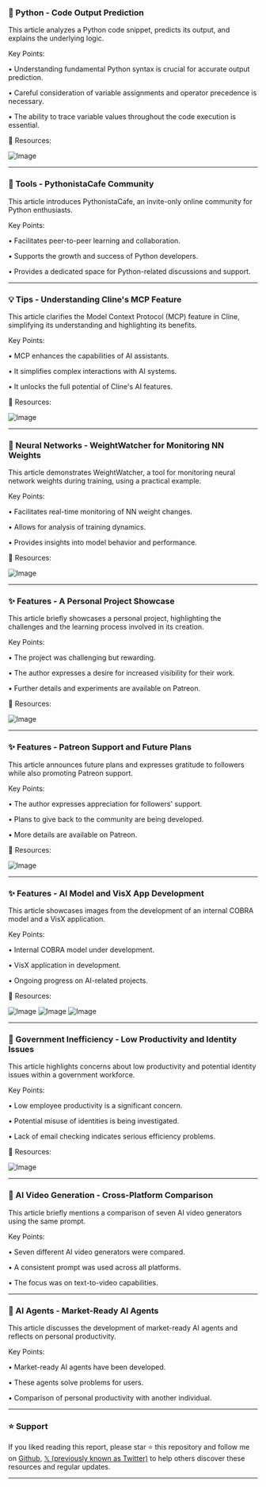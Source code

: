 ### 🤖 Python - Code Output Prediction

This article analyzes a Python code snippet, predicts its output, and explains the underlying logic.

Key Points:

• Understanding fundamental Python syntax is crucial for accurate output prediction.


• Careful consideration of variable assignments and operator precedence is necessary.


•  The ability to trace variable values throughout the code execution is essential.


🔗 Resources:

![Image](https://pbs.twimg.com/media/GkZocDsXEAA4u_t?format=png&name=small)


---

### 🚀 Tools - PythonistaCafe Community

This article introduces PythonistaCafe, an invite-only online community for Python enthusiasts.

Key Points:

•  Facilitates peer-to-peer learning and collaboration.


•  Supports the growth and success of Python developers.


•  Provides a dedicated space for Python-related discussions and support.



---

### 💡 Tips - Understanding Cline's MCP Feature

This article clarifies the Model Context Protocol (MCP) feature in Cline, simplifying its understanding and highlighting its benefits.

Key Points:

• MCP enhances the capabilities of AI assistants.


•  It simplifies complex interactions with AI systems.


•  It unlocks the full potential of Cline's AI features.


🔗 Resources:

![Image](https://pbs.twimg.com/ext_tw_video_thumb/1893409537190719488/pu/img/ESblJ-GsrqblVyht.jpg)


---

### 🤖 Neural Networks - WeightWatcher for Monitoring NN Weights

This article demonstrates WeightWatcher, a tool for monitoring neural network weights during training, using a practical example.

Key Points:

•  Facilitates real-time monitoring of NN weight changes.


• Allows for analysis of training dynamics.


• Provides insights into model behavior and performance.


🔗 Resources:

![Image](https://pbs.twimg.com/media/GkgcXIybMAApGul?format=jpg&name=small)


---

### ✨ Features -  A Personal Project Showcase

This article briefly showcases a personal project, highlighting the challenges and the learning process involved in its creation.

Key Points:

•  The project was challenging but rewarding.


•  The author expresses a desire for increased visibility for their work.


•  Further details and experiments are available on Patreon.


🔗 Resources:

![Image](https://pbs.twimg.com/amplify_video_thumb/1890787341213601792/img/dbjsyaRagD4hN0cf.jpg)


---

### ✨ Features - Patreon Support and Future Plans

This article announces future plans and expresses gratitude to followers while also promoting Patreon support.

Key Points:

•  The author expresses appreciation for followers' support.


•  Plans to give back to the community are being developed.


•  More details are available on Patreon.


🔗 Resources:

![Image](https://pbs.twimg.com/media/GkftM3IWIAAWLb7?format=jpg&name=900x900)


---

### ✨ Features - AI Model and VisX App Development

This article showcases images from the development of an internal COBRA model and a VisX application.

Key Points:

•  Internal COBRA model under development.


•  VisX application in development.


•  Ongoing progress on AI-related projects.


🔗 Resources:

![Image](https://pbs.twimg.com/media/Gkfr32eXsAEUUM5?format=jpg&name=small)
![Image](https://pbs.twimg.com/media/Gkfr32fWsAAz5kc?format=jpg&name=360x360)
![Image](https://pbs.twimg.com/media/Gkfr32fXUAA_6ph?format=jpg&name=360x360)


---

### 🤖 Government Inefficiency - Low Productivity and Identity Issues

This article highlights concerns about low productivity and potential identity issues within a government workforce.

Key Points:

•  Low employee productivity is a significant concern.


•  Potential misuse of identities is being investigated.


•  Lack of email checking indicates serious efficiency problems.


🔗 Resources:

![Image](https://pbs.twimg.com/media/GkcxlPqXgAA-B8Y?format=jpg&name=small)


---

### 🤖 AI Video Generation - Cross-Platform Comparison

This article briefly mentions a comparison of seven AI video generators using the same prompt.

Key Points:

•  Seven different AI video generators were compared.


•  A consistent prompt was used across all platforms.


•  The focus was on text-to-video capabilities.


---

### 🤖 AI Agents - Market-Ready AI Agents

This article discusses the development of market-ready AI agents and reflects on personal productivity.

Key Points:

•  Market-ready AI agents have been developed.


•  These agents solve problems for users.


•  Comparison of personal productivity with another individual.


---

### ⭐️ Support

If you liked reading this report, please star ⭐️ this repository and follow me on [Github](https://github.com/Drix10), [𝕏 (previously known as Twitter)](https://x.com/DRIX_10_) to help others discover these resources and regular updates.

---